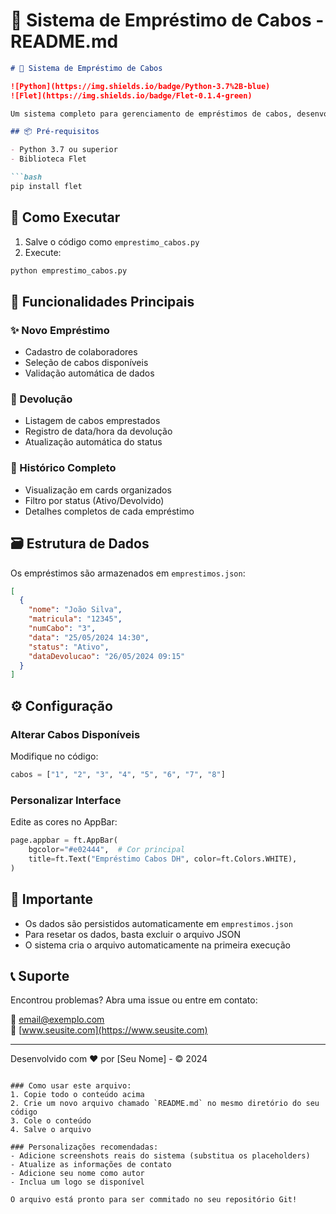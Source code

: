 # 📍 Sistema de Empréstimo de Cabos - README.md

```markdown
# 🚀 Sistema de Empréstimo de Cabos

![Python](https://img.shields.io/badge/Python-3.7%2B-blue)
![Flet](https://img.shields.io/badge/Flet-0.1.4-green)

Um sistema completo para gerenciamento de empréstimos de cabos, desenvolvido com Flet (Python) com armazenamento em JSON.

## 📦 Pré-requisitos

- Python 3.7 ou superior
- Biblioteca Flet

```bash
pip install flet
```

## 🏁 Como Executar

1. Salve o código como `emprestimo_cabos.py`
2. Execute:
```bash
python emprestimo_cabos.py
```

## 🎯 Funcionalidades Principais

### ✨ Novo Empréstimo
- Cadastro de colaboradores
- Seleção de cabos disponíveis
- Validação automática de dados

### 🔄 Devolução
- Listagem de cabos emprestados
- Registro de data/hora da devolução
- Atualização automática do status

### 📜 Histórico Completo
- Visualização em cards organizados
- Filtro por status (Ativo/Devolvido)
- Detalhes completos de cada empréstimo

## 🗃️ Estrutura de Dados
Os empréstimos são armazenados em `emprestimos.json`:

```json
[
  {
    "nome": "João Silva",
    "matricula": "12345",
    "numCabo": "3",
    "data": "25/05/2024 14:30",
    "status": "Ativo",
    "dataDevolucao": "26/05/2024 09:15"
  }
]
```

## ⚙️ Configuração

### Alterar Cabos Disponíveis
Modifique no código:
```python
cabos = ["1", "2", "3", "4", "5", "6", "7", "8"]
```

### Personalizar Interface
Edite as cores no AppBar:
```python
page.appbar = ft.AppBar(
    bgcolor="#e02444",  # Cor principal
    title=ft.Text("Empréstimo Cabos DH", color=ft.Colors.WHITE),
)
```

## 📌 Importante

- Os dados são persistidos automaticamente em `emprestimos.json`
- Para resetar os dados, basta excluir o arquivo JSON
- O sistema cria o arquivo automaticamente na primeira execução

## 📞 Suporte

Encontrou problemas? Abra uma issue ou entre em contato:

📧 email@exemplo.com  
🔗 [www.seusite.com](https://www.seusite.com)

---

Desenvolvido com ❤️ por [Seu Nome] - © 2024
```

### Como usar este arquivo:
1. Copie todo o conteúdo acima
2. Crie um novo arquivo chamado `README.md` no mesmo diretório do seu código
3. Cole o conteúdo
4. Salve o arquivo

### Personalizações recomendadas:
- Adicione screenshots reais do sistema (substitua os placeholders)
- Atualize as informações de contato
- Adicione seu nome como autor
- Inclua um logo se disponível

O arquivo está pronto para ser commitado no seu repositório Git!
